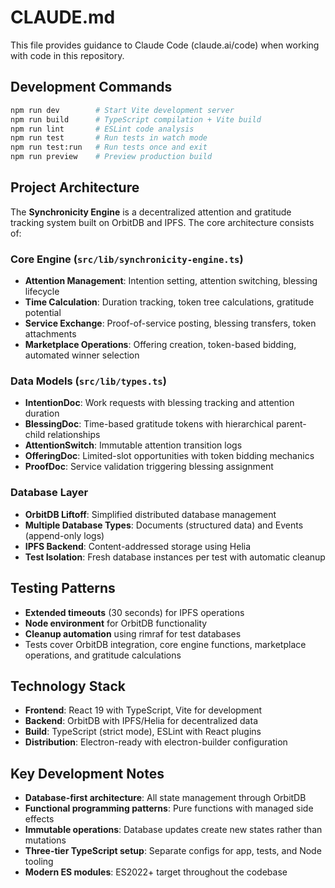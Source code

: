 # CLAUDE.md

This file provides guidance to Claude Code (claude.ai/code) when working with code in this repository.

## Development Commands

```bash
npm run dev        # Start Vite development server
npm run build      # TypeScript compilation + Vite build  
npm run lint       # ESLint code analysis
npm run test       # Run tests in watch mode
npm run test:run   # Run tests once and exit
npm run preview    # Preview production build
```

## Project Architecture

The **Synchronicity Engine** is a decentralized attention and gratitude tracking system built on OrbitDB and IPFS. The core architecture consists of:

### Core Engine (`src/lib/synchronicity-engine.ts`)
- **Attention Management**: Intention setting, attention switching, blessing lifecycle
- **Time Calculation**: Duration tracking, token tree calculations, gratitude potential
- **Service Exchange**: Proof-of-service posting, blessing transfers, token attachments
- **Marketplace Operations**: Offering creation, token-based bidding, automated winner selection

### Data Models (`src/lib/types.ts`)
- **IntentionDoc**: Work requests with blessing tracking and attention duration
- **BlessingDoc**: Time-based gratitude tokens with hierarchical parent-child relationships
- **AttentionSwitch**: Immutable attention transition logs
- **OfferingDoc**: Limited-slot opportunities with token bidding mechanics
- **ProofDoc**: Service validation triggering blessing assignment

### Database Layer
- **OrbitDB Liftoff**: Simplified distributed database management
- **Multiple Database Types**: Documents (structured data) and Events (append-only logs)
- **IPFS Backend**: Content-addressed storage using Helia
- **Test Isolation**: Fresh database instances per test with automatic cleanup

## Testing Patterns

- **Extended timeouts** (30 seconds) for IPFS operations
- **Node environment** for OrbitDB functionality
- **Cleanup automation** using rimraf for test databases
- Tests cover OrbitDB integration, core engine functions, marketplace operations, and gratitude calculations

## Technology Stack

- **Frontend**: React 19 with TypeScript, Vite for development
- **Backend**: OrbitDB with IPFS/Helia for decentralized data
- **Build**: TypeScript (strict mode), ESLint with React plugins
- **Distribution**: Electron-ready with electron-builder configuration

## Key Development Notes

- **Database-first architecture**: All state management through OrbitDB
- **Functional programming patterns**: Pure functions with managed side effects
- **Immutable operations**: Database updates create new states rather than mutations
- **Three-tier TypeScript setup**: Separate configs for app, tests, and Node tooling
- **Modern ES modules**: ES2022+ target throughout the codebase